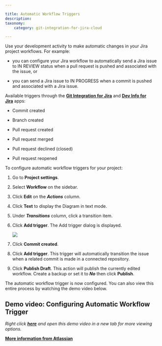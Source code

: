```yaml
---

title: Automatic Workflow Triggers
description:
taxonomy:
    category: git-integration-for-jira-cloud

---
```

Use your development activity to make automatic changes in your Jira project workflows. For example:

*   you can configure your Jira workflow to automatically send a Jira issue to IN REVIEW status when a pull request is pushed and associated with the issue, or

*   you can send a Jira issue to IN PROGRESS when a commit is pushed and associated with a Jira issue.


Available triggers through the [**Git Integration for Jira**](https://marketplace.atlassian.com/4984) and [**Dev Info for Jira**](https://marketplace.atlassian.com/1219270) apps:

*   Commit created

*   Branch created

*   Pull request created

*   Pull request merged

*   Pull request declined (closed)

*   Pull request reopened



To configure automatic workflow triggers for your project:

1.  Go to **Project settings**.

2.  Select **Workflow** on the sidebar.

3.  Click **Edit** on the _**Actions**_ column.

4.  Click **Text** to display the Diagram in text mode.

5.  Under _**Transitions**_ column, click a transition item.

6.  Click **Add trigger**. The Add trigger dialog is displayed.

    ![](https://bigbrassband.atlassian.net/wiki/download/attachments/1940783182/gitcloud-automatic-workflow-trigger-add-trigger(c).png?version=1&modificationDate=1631336969766&cacheVersion=1&api=v2)
7.  Click **Commit created**.

8.  Click **Add trigger**. This trigger will automatically transition the issue when a related commit is made in a connected repository.

9.  Click **Publish Draft**. This action will publish the currently edited workflow. Create a backup or set it to _**No**_ then click **Publish**.


The automatic workflow trigger is now configured. You can also view this entire process by watching the demo video below.

## Demo video: Configuring Automatic Workflow Trigger

_Right click_ [_**here**_](https://bigbrassband.wistia.com/medias/r8fm0tbrcs) _and open this demo video in a new tab for more viewing options._

[**More information from Atlassian**](https://confluence.atlassian.com/jirasoftwarecloud/configuring-development-tools-764478056.html#Configuringdevelopmenttools-Workflowtriggers)

